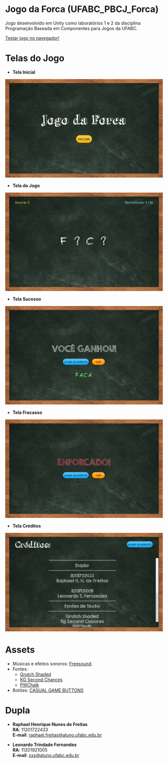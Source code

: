 # Jogo da Forca (UFABC_PBCJ_Forca)
Jogo desenvolvido em Unity como laboratórios 1 e 2 da disciplina Programação Baseada em Componentes para Jogos da UFABC.

[Testar jogo no navegador!](https://raphera.github.io/UFABC_PBCJ_Forca/)

# Telas do Jogo
- **Tela Inicial**
<p align="center">
  <img src="/Compiled/images/tela_inicio.png" />
</p>

- **Tela do Jogo**
<p align="center">
  <img src="/Compiled/images/tela_jogo.png" />
</p>

- **Tela Sucesso**
<p align="center">
  <img src="/Compiled/images/tela_ganhou.png" />
</p>

- **Tela Fracasso**
<p align="center">
  <img src="/Compiled/images/tela_enforcado.png" />
</p>

- **Tela Créditos**
<p align="center">
  <img src="/Compiled/images/tela_creditos.png" />
</p>

# Assets
- Músicas e efeitos sonoros: [Freesound](https://freesound.org/).
- Fontes:
  - [Grutch Shaded](https://www.dafont.com/pt/grutchshaded.font)
  - [KG Second Chances](https://www.dafont.com/kg-second-chances.font?psize=l)
  - [PWChalk](https://www.dafont.com/pt/pwchalk.font?psize=l)
- Botões: [CASUAL GAME BUTTONS](https://viktor-gogela.itch.io/casual-game-buttons-vol-01?download)

# Dupla
- **Raphael Henrique Nunes de Freitas**</br>
	 **RA**: 11201722433</br>
	 **E-mail**: raphael.freitas@aluno.ufabc.edu.br

- **Leonardo Trindade Fernandes**</br>
	 **RA**: 11201921005</br>
	 **E-mail**: xxx@aluno.ufabc.edu.br
